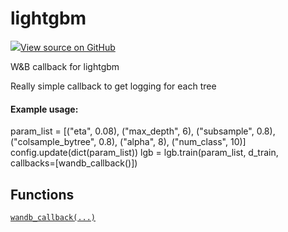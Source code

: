 # lightgbm

<!-- Insert buttons and diff -->


[![](https://www.tensorflow.org/images/GitHub-Mark-32px.png)View source on GitHub](https://www.github.com/wandb/client/tree/v0.10.27/wandb/integration/lightgbm/__init__.py)




W&B callback for lightgbm


Really simple callback to get logging for each tree

#### Example usage:



param_list = [("eta", 0.08), ("max_depth", 6), ("subsample", 0.8), ("colsample_bytree", 0.8), ("alpha", 8), ("num_class", 10)]
config.update(dict(param_list))
lgb = lgb.train(param_list, d_train, callbacks=[wandb_callback()])

## Functions

[`wandb_callback(...)`](./wandb_callback.md)

